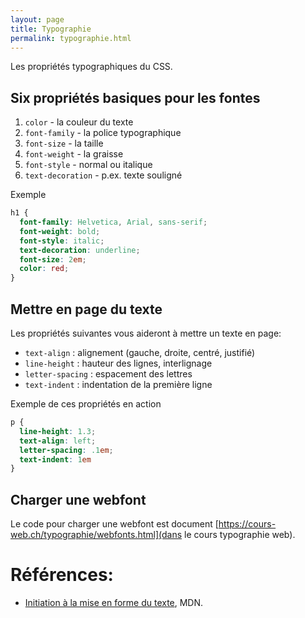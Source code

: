 ```yaml
---
layout: page
title: Typographie
permalink: typographie.html
---
```



Les propriétés typographiques du CSS.


## Six propriétés basiques pour les fontes

1. `color` - la couleur du texte
2. `font-family` - la police typographique
3. `font-size` - la taille
4. `font-weight` - la graisse
5. `font-style` - normal ou italique
6. `text-decoration` - p.ex. texte souligné

Exemple

```css
h1 {
  font-family: Helvetica, Arial, sans-serif;
  font-weight: bold;
  font-style: italic;
  text-decoration: underline;
  font-size: 2em;
  color: red;
}
```

## Mettre en page du texte

Les propriétés suivantes vous aideront à mettre un texte en page:


- `text-align` : alignement (gauche, droite, centré, justifié)
- `line-height` : hauteur des lignes, interlignage
- `letter-spacing` : espacement des lettres
- `text-indent` : indentation de la première ligne

Exemple de ces propriétés en action

```css
p {
  line-height: 1.3;
  text-align: left;
  letter-spacing: .1em;
  text-indent: 1em
}
```

## Charger une webfont

Le code pour charger une webfont est document [https://cours-web.ch/typographie/webfonts.html](dans le cours typographie web).

Références:
===

- [Initiation à la mise en forme du texte](https://developer.mozilla.org/fr/docs/Learn/CSS/Styling_text/Fundamentals), MDN.

